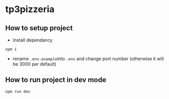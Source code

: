 # tp3pizzeria

## How to setup project

* Install dependancy

``npm i``

* rename ``.env.example``into ``.env`` and change port number (otherwise it will be 3000 per default)

## How to run project in dev mode

``npm run dev``

